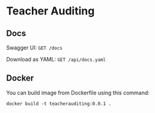# Teacher Auditing

## Docs

Swagger UI: `GET /docs`

Download as YAML: `GET /api/docs.yaml`

## Docker

You can build image from Dockerfile using this command: 

```shell
docker build -t teacherauditing:0.0.1 .
```
